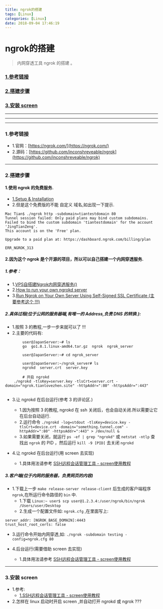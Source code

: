 ```yaml
---
title: ngrok的搭建
tags: [Linux]
categories: [Linux]
date: 2018-09-04 17:46:19
---
```




# ngrok的搭建
> 内网穿透工具 ngrok 的搭建 。

<!-- more -->

### [1.参考链接](#references)
### [2.搭建步骤](#deploy_step)
### [3.安装 screen](#screen_install)

***
***
***


### 1.参考链接<a name="references"/>

* 1.官网：[https://ngrok.com/](https://ngrok.com/)
* 2.源码：[https://github.com/inconshreveable/ngrok](https://github.com/inconshreveable/ngrok)

***

### 2.搭建步骤<a name="deploy_step"/>

#### 1.使用 ngrok 的免费服务.
* [1.Setup & Installation](https://dashboard.ngrok.com/get-started)
* 2.但是这个免费版的不能 自定义 域名,如出现一下提示.

```
Mac Tian$ ./ngrok http -subdomain=tiantestdomain 80
Tunnel session failed: Only paid plans may bind custom subdomains.
Failed to bind the custom subdomain 'tiantestdomain' for the account 'JingTianZeng'.
This account is on the 'Free' plan.

Upgrade to a paid plan at: https://dashboard.ngrok.com/billing/plan

ERR_NGROK_313
```

#### 2.因为这个 ngrok 是个开源的项目，所以可以自己搭建一个内网穿透服务.
##### 1.参考：

* 1.[VPS自搭建Ngrok内网穿透服务()](https://www.jianshu.com/p/d35962b0dba4)
* 2.[How to run your own ngrokd server](https://github.com/inconshreveable/ngrok/blob/master/docs/SELFHOSTING.md)
* 3.[Run Ngrok on Your Own Server Using Self-Signed SSL Certificate (主要参考这个 !!!)](https://www.svenbit.com/2014/09/run-ngrok-on-your-own-server/)

##### 2.具体过程(位于公网的服务器端,有唯一的 Address,负责 DNS 的转换.):

* 1.按照 3 的教程,一步一步来就可以了 !!!
* 2.主要的代码有:

```
		user@JapanServer:~# ls
		go  go1.8.1.linux-amd64.tar.gz	ngrok  ngrok_server
		
		user@JapanServer:~# cd ngrok_server
		
		user@JapanServer:~/ngrok_server# ls
		ngrokd	server.crt  server.key
		
		# 开启 ngrokd
	./ngrokd -tlsKey=server.key -tlsCrt=server.crt -domain="ngrok.tianlovezhen.site" -httpAddr=":80" -httpsAddr=":443"
	
```
		
* 3.让 ngrokd 在后台运行(参考 3 的评论区.)
	* 1.因为按照 3 的教程, ngrokd 在 ssh 关闭后，也会自动关闭.所以需要让它在后台自动运行.
	* 2.运行命令 `./ngrokd -log=stdout -tlsKey=device.key -tlsCrt=device.crt -domain="something.tunnel.com" -httpAddr=":80" -httpsAddr=":443" > /dev/null &`
	* 3.如果需要关闭，就运行 `ps -ef | grep "ngrokd"` 或 `netstat -ntlp` 查找出 `ngrok` 的 PID ，然后运行 `kill -9 [PID]` 去关闭 `ngrokd`

* 4.让 ngrokd 在后台运行(用 screen 去实现)
	* 1.具体用法请参考 [ SSH远程会话管理工具 - screen使用教程](https://www.vpser.net/manage/screen.html)

##### 3.客户端(位于内网的服务器，负责网页的内容)
* 1.下载上一步 `make release-server release-client` 后生成的客户端程序 `ngrok`,在所运行命令路径的 `bin` 中.
	* 1.下载 `Linux:~ user$ scp user@1.2.3.4:/user/ngrok/bin/ngrok /Users/user/Desktop`
	* 2.生成一个配置文件如: `ngrok.cfg` ,在里面写上: 

```
server_addr: [NGROK_BASE_DOMAIN]:4443
trust_host_root_certs: false
```

* 3.运行命令开始内网穿透,如: `./ngrok -subdomain testing -config=ngrok.cfg 80`

* 4.后台运行(需要借助 screen 去实现)
	* 1.具体用法请参考 [ SSH远程会话管理工具 - screen使用教程](https://www.vpser.net/manage/screen.html)



***

### 3.安装 screen<a name="screen_install"/>
* 1.参考:
	* [1.SSH远程会话管理工具 - screen使用教程](https://www.vpser.net/manage/screen.html)
* 2.怎样在 linux 启动时开启 screen ,并自动打开 ngrokd 或 ngrok ???











